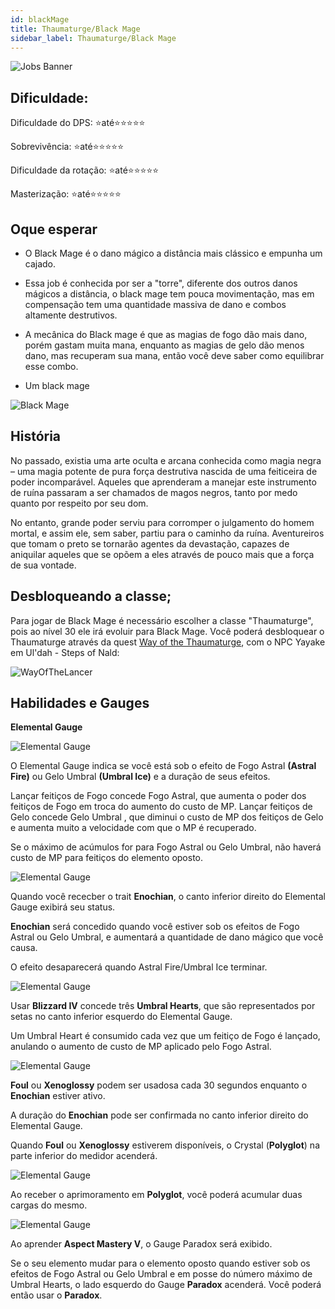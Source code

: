 ```yaml
---
id: blackMage
title: Thaumaturge/Black Mage
sidebar_label: Thaumaturge/Black Mage
---
```


![Jobs Banner](https://i.imgur.com/dX4UQ0n.png)

## Dificuldade: 
 Dificuldade do DPS: ⭐até⭐⭐⭐⭐⭐ 

 Sobrevivência: ⭐até⭐⭐⭐⭐⭐

 Dificuldade da rotação: ⭐até⭐⭐⭐⭐⭐

 Masterização: ⭐até⭐⭐⭐⭐⭐
## Oque esperar

- O Black Mage é o dano mágico a distância mais clássico e empunha um cajado.

- Essa job é conhecida por ser a "torre", diferente dos outros danos mágicos a distância, o black mage tem pouca movimentação, mas em compensação tem uma quantidade massiva de dano e combos altamente destrutivos.

- A mecânica do Black mage é que as magias de fogo dão mais dano, porém gastam muita mana, enquanto as magias de gelo dão menos dano, mas recuperam sua mana, então você deve saber como equilibrar esse combo. 

- Um black mage 

![Black Mage](https://i.imgur.com/7oK29ui.png)
## História

No passado, existia uma arte oculta e arcana conhecida como magia negra – uma magia potente de pura força destrutiva nascida de uma feiticeira de poder incomparável. Aqueles que aprenderam a manejar este instrumento de ruína passaram a ser chamados de magos negros, tanto por medo quanto por respeito por seu dom. 

No entanto, grande poder serviu para corromper o julgamento do homem mortal, e assim ele, sem saber, partiu para o caminho da ruína.
Aventureiros que tomam o preto se tornarão agentes da devastação, capazes de aniquilar aqueles que se opõem a eles através de pouco mais que a força de sua vontade.
## Desbloqueando a classe;

Para jogar de Black Mage é necessário escolher a classe "Thaumaturge", pois ao nível 30 ele irá evoluir para Black Mage. Você poderá desbloquear o Thaumaturge através da quest [Way of the Thaumaturge](https://na.finalfantasyxiv.com/lodestone/playguide/db/quest/eb9c9e119b8/), com o NPC Yayake em Ul'dah - Steps of Nald:

![WayOfTheLancer](https://i.imgur.com/ceNS0lP.png)




## Habilidades e Gauges

**Elemental Gauge**

![Elemental Gauge](https://img.finalfantasyxiv.com/lds/promo/h/w/Z03Sg2XYJTWKHwN-zb60RIYYF4.png)

O Elemental Gauge indica se você está sob o efeito de Fogo Astral **(Astral Fire)** ou Gelo Umbral **(Umbral Ice)** e a duração de seus efeitos.

Lançar feitiços de Fogo concede Fogo Astral, que aumenta o poder dos feitiços de Fogo em troca do aumento do custo de MP.
Lançar feitiços de Gelo concede Gelo Umbral , que diminui o custo de MP dos feitiços de Gelo e aumenta muito a velocidade com que o MP é recuperado.

Se o máximo de acúmulos for para Fogo Astral ou Gelo Umbral, não haverá custo de MP para feitiços do elemento oposto.

![Elemental Gauge](https://img.finalfantasyxiv.com/lds/promo/h/P/aps8HagZV07geogqx7rsq-hlDk.png)

Quando você rececber o trait **Enochian**, o canto inferior direito do Elemental Gauge exibirá seu status.

**Enochian** será concedido quando você estiver sob os efeitos de Fogo Astral ou Gelo Umbral, e aumentará a quantidade de dano mágico que você causa.

O efeito desaparecerá quando Astral Fire/Umbral Ice terminar.

![Elemental Gauge](https://img.finalfantasyxiv.com/lds/promo/h/9/NiwaVlTcPcnH9pzFMzdk8g_DUA.png)

Usar **Blizzard IV** concede três **Umbral Hearts**, que são representados por setas no canto inferior esquerdo do Elemental Gauge.

Um Umbral Heart é consumido cada vez que um feitiço de Fogo é lançado, anulando o aumento de custo de MP aplicado pelo Fogo Astral.

![Elemental Gauge](https://img.finalfantasyxiv.com/lds/promo/h/Q/w53LGqzuTF3fv67uWRqyPPOGSw.png)

**Foul** ou **Xenoglossy** podem ser usados ​​a cada 30 segundos enquanto o **Enochian** estiver ativo.

A duração do **Enochian** pode ser confirmada no canto inferior direito do Elemental Gauge. 

Quando **Foul** ou **Xenoglossy** estiverem disponíveis, o Crystal (**Polyglot**) na parte inferior do medidor acenderá.

![Elemental Gauge](https://img.finalfantasyxiv.com/lds/promo/h/A/EYmQikADUZ0F7LuEL96cy1M8Cs.png)

Ao receber o aprimoramento em **Polyglot**, você poderá acumular duas cargas do mesmo.

![Elemental Gauge](https://img.finalfantasyxiv.com/lds/promo/h/B/3ib6XVy-mjoY_OAE6ZNv_fB1OQ.png)

Ao aprender **Aspect Mastery V**, o Gauge Paradox será exibido.

Se o seu elemento mudar para o elemento oposto quando estiver sob os efeitos de Fogo Astral ou Gelo Umbral e em posse do número máximo de Umbral Hearts, o lado esquerdo do Gauge **Paradox** acenderá. Você poderá então usar o **Paradox**.


